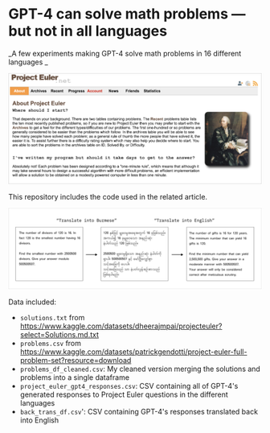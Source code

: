 # GPT-4 can solve math problems — but not in all languages
_A few experiments making GPT-4 solve math problems in 16 different languages
_

![screenshot of Project Euler website](project-euler-screenshot.png)


This repository includes the code used in the related article. 

![diagram showing the translation of Project Euler question into Burmese and back into English](translate-to-burmese-diagram.png)

Data included:
- `solutions.txt` from https://www.kaggle.com/datasets/dheerajmpai/projecteuler?select=Solutions.md.txt
- `problems.csv` from https://www.kaggle.com/datasets/patrickgendotti/project-euler-full-problem-set?resource=download
- `problems_df_cleaned.csv`: My cleaned version merging the solutions and problems into a single dataframe
- `project_euler_gpt4_responses.csv`: CSV containing all of GPT-4's generated responses to Project Euler questions in the different languages
- `back_trans_df.csv`': CSV containing GPT-4's responses translated back into English

